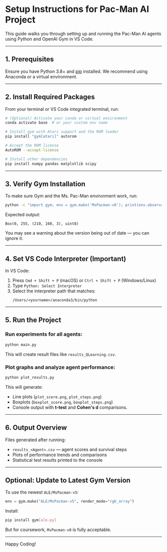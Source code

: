 # Setup Instructions for Pac-Man AI Project

This guide walks you through setting up and running the Pac-Man AI agents using Python and OpenAI Gym in VS Code.

---

## 1. Prerequisites

Ensure you have Python 3.8+ and [pip](https://pip.pypa.io/en/stable/) installed.
We recommend using Anaconda or a virtual environment.

---

## 2. Install Required Packages

From your terminal or VS Code integrated terminal, run:

```bash
# (Optional) Activate your conda or virtual environment
conda activate base  # or your custom env name

# Install gym with Atari support and the ROM loader
pip install "gym[atari]" autorom

# Accept the ROM license
AutoROM --accept-license

# Install other dependencies
pip install numpy pandas matplotlib scipy
```

---

## 3. Verify Gym Installation

To make sure Gym and the Ms. Pac-Man environment work, run:

```bash
python -c "import gym; env = gym.make('MsPacman-v0'); print(env.observation_space)"
```

Expected output:
```
Box(0, 255, (210, 160, 3), uint8)
```

You may see a warning about the version being out of date — you can ignore it.

---

## 4. Set VS Code Interpreter (Important)

In VS Code:

1. Press `Cmd + Shift + P` (macOS) or `Ctrl + Shift + P` (Windows/Linux)
2. Type `Python: Select Interpreter`
3. Select the interpreter path that matches:
   ```
   /Users/<yourname>/anaconda3/bin/python
   ```

---

## 5. Run the Project

### Run experiments for all agents:
```bash
python main.py
```

This will create result files like `results_QLearning.csv`.

### Plot graphs and analyze agent performance:
```bash
python plot_results.py
```

This will generate:
- Line plots (`plot_score.png`, `plot_steps.png`)
- Boxplots (`boxplot_score.png`, `boxplot_steps.png`)
- Console output with **t-test** and **Cohen's d** comparisons.

---

## 6. Output Overview

Files generated after running:
- `results_<Agent>.csv` — agent scores and survival steps
- Plots of performance trends and comparisons
- Statistical test results printed to the console

---

## Optional: Update to Latest Gym Version

To use the newest `ALE/MsPacman-v5`:
```python
env = gym.make("ALE/MsPacman-v5", render_mode="rgb_array")
```

Install:
```bash
pip install gym[ale-py]
```

But for coursework, `MsPacman-v0` is fully acceptable.

---

Happy Coding!
